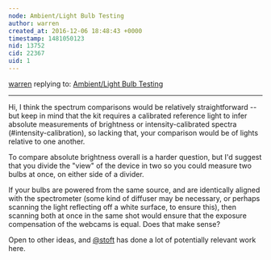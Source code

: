 ```yaml
---
node: Ambient/Light Bulb Testing
author: warren
created_at: 2016-12-06 18:48:43 +0000
timestamp: 1481050123
nid: 13752
cid: 22367
uid: 1
---
```




[warren](../profile/warren) replying to: [Ambient/Light Bulb Testing](../notes/idev247/12-06-2016/ambient-light-bulb-testing)

----
Hi, I think the spectrum comparisons would be relatively straightforward -- but keep in mind that the kit requires a calibrated reference light to infer absolute measurements of brightness or intensity-calibrated spectra (#intensity-calibration), so lacking that, your comparison would be of lights relative to one another. 

To compare absolute brightness overall is a harder question, but I'd suggest that you divide the "view" of the device in two so you could measure two bulbs at once, on either side of a divider. 

If your bulbs are powered from the same source, and are identically aligned with the spectrometer (some kind of diffuser may be necessary, or perhaps scanning the light reflecting off a white surface, to ensure this), then scanning both at once in the same shot would ensure that the exposure compensation of the webcams is equal. Does that make sense? 

Open to other ideas, and [@stoft](/profile/stoft) has done a lot of potentially relevant work here. 